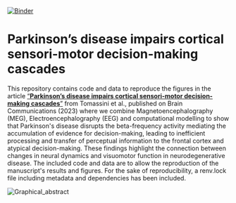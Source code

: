 [![Binder](https://mybinder.org/badge_logo.svg)](https://mybinder.org/v2/gh/ale-tom/MEG_LBA_PD/HEAD)
# Parkinson’s disease impairs cortical sensori-motor decision-making cascades  

This repository contains code and data to reproduce the figures in the article [“**Parkinson’s disease impairs cortical sensori-motor decision-making cascades**”](https://academic.oup.com/braincomms/article/6/2/fcae065/7628357?login=false) from Tomassini et al., published on Brain Communications (2023) where we combine Magnetoencephalography (MEG), Electroencephalography (EEG) and computational modelling to show that Parkinson's disease disrupts the beta-frequency activity mediating the accumulation of evidence for decision-making, leading to inefficient processing and transfer of perceptual information to the frontal cortex and atypical decision-making. These findings highlight the connection between changes in neural dynamics and visuomotor function in neurodegenerative disease.
The included code and data are to allow the reproduction of the manuscript's results and figures. For the sake of reproducibility, a renv.lock file including metadata and dependencies has been included.

![Graphical_abstract](https://github.com/ale-tom/MEG_LBA_PD/assets/30290119/ae6bf36f-96c1-4458-b189-ca03d90b3bba)
